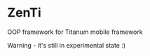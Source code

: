 ZenTi
=====

OOP framework for Titanum mobile framework

Warning - it's still in experimental state :)